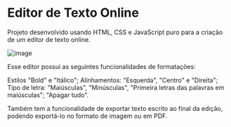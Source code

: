 # Editor de Texto Online

Projeto desenvolvido usando HTML, CSS e JavaScript puro para a criação de um editor de texto online.

![image](https://github.com/UhCardoso/Editor-de-texto-JS/assets/60702219/90ac6046-15bd-48a1-9481-57c17ef42b24)

Esse editor possui as seguintes funcionalidades de formatações:

Estilos "Bold" e "Itálico";
Alinhamentos: "Esquerda", "Centro" e "Direita";
Tipo de letra: "Maiúsculas", "Minúsculas", "Primeira letras das palavras em maiúsculas";
"Apagar tudo".

Também tem a funcionalidade de exportar texto escrito ao final da edição, podendo exportá-lo no formato de imagem ou em PDF.
